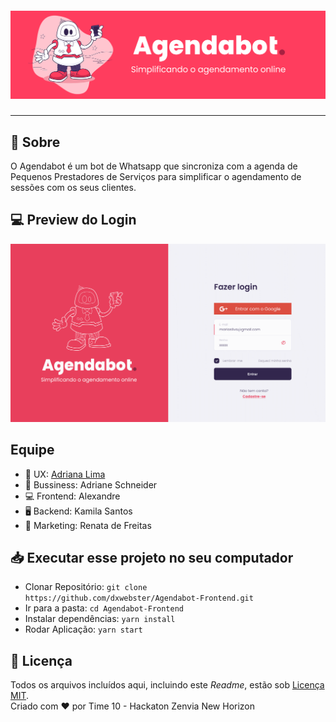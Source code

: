 <p align=center>

<h5 align=center>
<img src="readme/capa.png"><br>

</h5>

</p>

---

## 🔖 Sobre

O Agendabot é um bot de Whatsapp que sincroniza com a agenda de Pequenos Prestadores de Serviços para simplificar o agendamento de sessões com os seus clientes.

## 💻 Preview do Login

<img src="readme/screen.gif" width=600>

## Equipe

- 🎨 UX: [Adriana Lima](https://www.linkedin.com/in/adrianalimashika/)
- 💼 Bussiness: Adriane Schneider
- 💻 Frontend: Alexandre
- 🖥 Backend: Kamila Santos
- 📢 Marketing: Renata de Freitas

## 📥 Executar esse projeto no seu computador

- Clonar Repositório: `git clone https://github.com/dxwebster/Agendabot-Frontend.git`
- Ir para a pasta: `cd Agendabot-Frontend`
- Instalar dependências: `yarn install`
- Rodar Aplicação: `yarn start`

## 📕 Licença

Todos os arquivos incluídos aqui, incluindo este _Readme_, estão sob [Licença MIT](./LICENSE).<br>
Criado com ❤ por Time 10 - Hackaton Zenvia New Horizon
